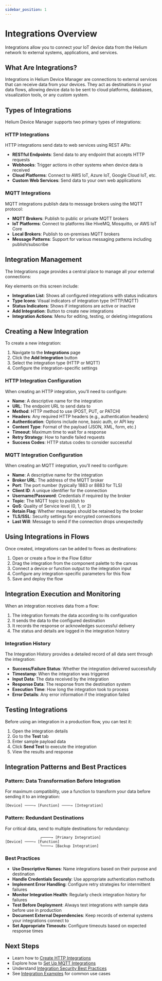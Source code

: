```yaml
---
sidebar_position: 1
---
```


# Integrations Overview

Integrations allow you to connect your IoT device data from the Helium network to external systems, applications, and services.

## What Are Integrations?

Integrations in Helium Device Manager are connections to external services that can receive data from your devices. They act as destinations in your data flows, allowing device data to be sent to cloud platforms, databases, visualization tools, or any custom system.

## Types of Integrations

Helium Device Manager supports two primary types of integrations:

### HTTP Integrations

HTTP integrations send data to web services using REST APIs:

- **RESTful Endpoints**: Send data to any endpoint that accepts HTTP requests
- **Webhooks**: Trigger actions in other systems when device data is received
- **Cloud Platforms**: Connect to AWS IoT, Azure IoT, Google Cloud IoT, etc.
- **Custom Web Services**: Send data to your own web applications

### MQTT Integrations

MQTT integrations publish data to message brokers using the MQTT protocol:

- **MQTT Brokers**: Publish to public or private MQTT brokers
- **IoT Platforms**: Connect to platforms like HiveMQ, Mosquitto, or AWS IoT Core
- **Local Brokers**: Publish to on-premises MQTT brokers
- **Message Patterns**: Support for various messaging patterns including publish/subscribe

## Integration Management

The Integrations page provides a central place to manage all your external connections:

Key elements on this screen include:

- **Integration List**: Shows all configured integrations with status indicators
- **Type Icons**: Visual indicators of integration type (HTTP/MQTT)
- **Status Indicators**: Shows if integrations are active or inactive
- **Add Integration**: Button to create new integrations
- **Integration Actions**: Menu for editing, testing, or deleting integrations

## Creating a New Integration

To create a new integration:

1. Navigate to the **Integrations** page
2. Click the **Add Integration** button
3. Select the integration type (HTTP or MQTT)
4. Configure the integration-specific settings

### HTTP Integration Configuration

When creating an HTTP integration, you'll need to configure:

- **Name**: A descriptive name for the integration
- **URL**: The endpoint URL to send data to
- **Method**: HTTP method to use (POST, PUT, or PATCH)
- **Headers**: Any required HTTP headers (e.g., authentication headers)
- **Authentication**: Options include none, basic auth, or API key
- **Content Type**: Format of the payload (JSON, XML, form, etc.)
- **Timeout**: Maximum time to wait for a response
- **Retry Strategy**: How to handle failed requests
- **Success Codes**: HTTP status codes to consider successful

### MQTT Integration Configuration

When creating an MQTT integration, you'll need to configure:

- **Name**: A descriptive name for the integration
- **Broker URL**: The address of the MQTT broker
- **Port**: The port number (typically 1883 or 8883 for TLS)
- **Client ID**: A unique identifier for the connection
- **Username/Password**: Credentials if required by the broker
- **Topic**: The MQTT topic to publish to
- **QoS**: Quality of Service level (0, 1, or 2)
- **Retain Flag**: Whether messages should be retained by the broker
- **TLS/SSL**: Security settings for encrypted connections
- **Last Will**: Message to send if the connection drops unexpectedly

## Using Integrations in Flows

Once created, integrations can be added to flows as destinations:

1. Open or create a flow in the Flow Editor
2. Drag the integration from the component palette to the canvas
3. Connect a device or function output to the integration input
4. Configure any integration-specific parameters for this flow
5. Save and deploy the flow

## Integration Execution and Monitoring

When an integration receives data from a flow:

1. The integration formats the data according to its configuration
2. It sends the data to the configured destination
3. It records the response or acknowledges successful delivery
4. The status and details are logged in the integration history

### Integration History

The Integration History provides a detailed record of all data sent through the integration:

- **Success/Failure Status**: Whether the integration delivered successfully
- **Timestamp**: When the integration was triggered
- **Input Data**: The data received by the integration
- **Response Data**: The response from the destination system
- **Execution Time**: How long the integration took to process
- **Error Details**: Any error information if the integration failed

## Testing Integrations

Before using an integration in a production flow, you can test it:

1. Open the integration details
2. Go to the **Test** tab
3. Enter sample payload data
4. Click **Send Test** to execute the integration
5. View the results and response

## Integration Patterns and Best Practices

### Pattern: Data Transformation Before Integration

For maximum compatibility, use a function to transform your data before sending it to an integration:

```
[Device] ────→ [Function] ────→ [Integration]
```

### Pattern: Redundant Destinations

For critical data, send to multiple destinations for redundancy:

```
                ┌────→ [Primary Integration]
[Device] ────→ [Function]
                └────→ [Backup Integration]
```

### Best Practices

- **Use Descriptive Names**: Name integrations based on their purpose and destination
- **Handle Credentials Securely**: Use appropriate authentication methods
- **Implement Error Handling**: Configure retry strategies for intermittent failures
- **Monitor Integration Health**: Regularly check integration history for failures
- **Test Before Deployment**: Always test integrations with sample data before use in production
- **Document External Dependencies**: Keep records of external systems your integrations connect to
- **Set Appropriate Timeouts**: Configure timeouts based on expected response times

## Next Steps

- Learn how to [Create HTTP Integrations](./http-integrations)
- Explore how to [Set Up MQTT Integrations](./mqtt-integrations)
- Understand [Integration Security Best Practices](./security)
- See [Integration Examples](./examples) for common use cases
